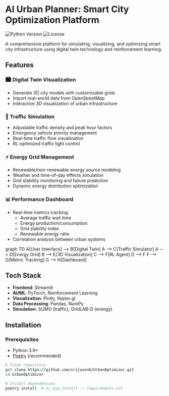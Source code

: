 # AI Urban Planner: Smart City Optimization Platform

![Python Version](https://img.shields.io/badge/python-3.9%2B-blue)
![License](https://img.shields.io/badge/license-MIT-green)

A comprehensive platform for simulating, visualizing, and optimizing smart city infrastructure using digital twin technology and reinforcement learning.

## Features

### 🏙️ Digital Twin Visualization
- Generate 3D city models with customizable grids
- Import real-world data from OpenStreetMap
- Interactive 3D visualization of urban infrastructure

### 🚦 Traffic Simulation
- Adjustable traffic density and peak hour factors
- Emergency vehicle priority management
- Real-time traffic flow visualization
- RL-optimized traffic light control

### ⚡ Energy Grid Management
- Renewable/non-renewable energy source modeling
- Weather and time-of-day effects simulation
- Grid stability monitoring and failure prediction
- Dynamic energy distribution optimization

### 📊 Performance Dashboard
- Real-time metrics tracking:
  - Average traffic wait time
  - Energy production/consumption
  - Grid stability index
  - Renewable energy ratio
- Correlation analysis between urban systems
  
graph TD
    A[User Interface] --> B[Digital Twin]
    A --> C[Traffic Simulator]
    A --> D[Energy Grid]
    B --> E[3D Visualization]
    C --> F[RL Agent]
    D --> F
    F --> G[Metric Tracking]
    G --> H[Dashboard]
    
## Tech Stack

- **Frontend**: Streamlit
- **AI/ML**: PyTorch, Reinforcement Learning
- **Visualization**: Plotly, Kepler.gl
- **Data Processing**: Pandas, NumPy
- **Simulation**: SUMO (traffic), GridLAB-D (energy)

## Installation

### Prerequisites
- Python 3.9+
- [Poetry](https://python-poetry.org/) (recommended)

```bash
# Clone repository
git clone https://github.com/srijasen6/UrbanOptimizer.git
cd UrbanOptimizer

# Install dependencies
poetry install  # or pip install -r requirements.txt
